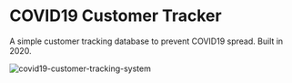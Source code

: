 # COVID19 Customer Tracker
A simple customer tracking database to prevent COVID19 spread. Built in 2020.

![covid19-customer-tracking-system](https://github.com/LakpriyaGuru/covid19-customer-tracker/assets/65507151/be697bf6-0d4f-4446-93e9-a71897c5130a)
